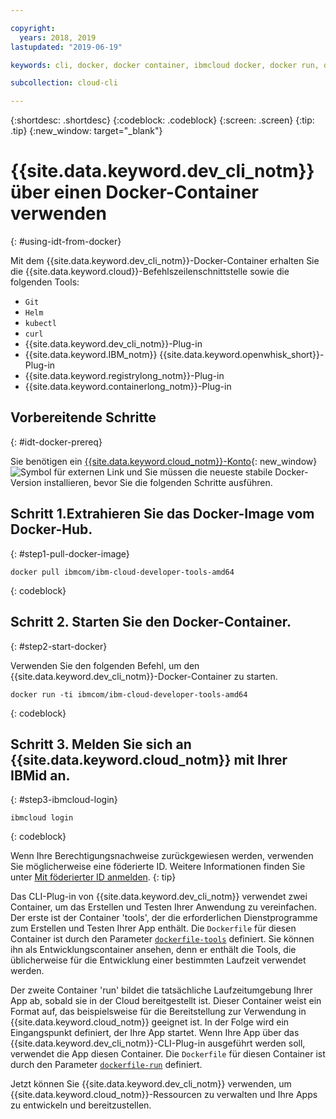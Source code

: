 ```yaml
---

copyright:
  years: 2018, 2019
lastupdated: "2019-06-19"

keywords: cli, docker, docker container, ibmcloud docker, docker run, docker pull, ibmcloud cli, dockerfile, ibmcloud login

subcollection: cloud-cli

---
```


{:shortdesc: .shortdesc}
{:codeblock: .codeblock}
{:screen: .screen}
{:tip: .tip}
{:new_window: target="_blank"}

# {{site.data.keyword.dev_cli_notm}} über einen Docker-Container verwenden
{: #using-idt-from-docker}

Mit dem {{site.data.keyword.dev_cli_notm}}-Docker-Container erhalten Sie die {{site.data.keyword.cloud}}-Befehlszeilenschnittstelle sowie die folgenden Tools:

* `Git`
* `Helm`
* `kubectl`
* `curl`
* {{site.data.keyword.dev_cli_notm}}-Plug-in
* {{site.data.keyword.IBM_notm}} {{site.data.keyword.openwhisk_short}}-Plug-in
* {{site.data.keyword.registrylong_notm}}-Plug-in
* {{site.data.keyword.containerlong_notm}}-Plug-in

## Vorbereitende Schritte
{: #idt-docker-prereq}

Sie benötigen ein [{{site.data.keyword.cloud_notm}}-Konto](https://{DomainName}/login){: new_window} ![Symbol für externen Link](../../../icons/launch-glyph.svg "Symbol für externen Link") und Sie müssen die neueste stabile Docker-Version installieren, bevor Sie die folgenden Schritte ausführen.

## Schritt 1.Extrahieren Sie das Docker-Image vom Docker-Hub.
{: #step1-pull-docker-image}

```
docker pull ibmcom/ibm-cloud-developer-tools-amd64
```
{: codeblock}

## Schritt 2. Starten Sie den Docker-Container.
{: #step2-start-docker}

Verwenden Sie den folgenden Befehl, um den {{site.data.keyword.dev_cli_notm}}-Docker-Container zu starten.

```
docker run -ti ibmcom/ibm-cloud-developer-tools-amd64
```
{: codeblock}

## Schritt 3. Melden Sie sich an {{site.data.keyword.cloud_notm}} mit Ihrer IBMid an.
{: #step3-ibmcloud-login}

```
ibmcloud login
```
{: codeblock}

Wenn Ihre Berechtigungsnachweise zurückgewiesen werden, verwenden Sie möglicherweise eine föderierte ID. Weitere Informationen finden Sie unter [Mit föderierter ID anmelden](/docs/iam?topic=iam-federated_id#federated_id).
{: tip}

Das CLI-Plug-in von {{site.data.keyword.dev_cli_notm}} verwendet zwei Container, um das Erstellen und Testen Ihrer Anwendung zu vereinfachen. Der erste ist der Container 'tools', der die erforderlichen Dienstprogramme zum Erstellen und Testen Ihrer App enthält. Die `Dockerfile` für diesen Container ist durch den Parameter [`dockerfile-tools`](/docs/cli/idt?topic=cloud-cli-idt-cli#command-parameters) definiert. Sie können ihn als Entwicklungscontainer ansehen, denn er enthält die Tools, die üblicherweise für die Entwicklung einer bestimmten Laufzeit verwendet werden.

Der zweite Container 'run' bildet die tatsächliche Laufzeitumgebung Ihrer App ab, sobald sie in der Cloud bereitgestellt ist. Dieser Container weist ein Format auf, das beispielsweise für die Bereitstellung zur Verwendung in {{site.data.keyword.cloud_notm}} geeignet ist. In der Folge wird ein Eingangspunkt definiert, der Ihre App startet. Wenn Ihre App über das {{site.data.keyword.dev_cli_notm}}-CLI-Plug-in ausgeführt werden soll, verwendet die App diesen Container. Die `Dockerfile` für diesen Container ist durch den Parameter [`dockerfile-run`](/docs/cli/idt?topic=cloud-cli-idt-cli#run-parameters) definiert.

Jetzt können Sie {{site.data.keyword.dev_cli_notm}} verwenden, um {{site.data.keyword.cloud_notm}}-Ressourcen zu verwalten und Ihre Apps zu entwickeln und bereitzustellen.
